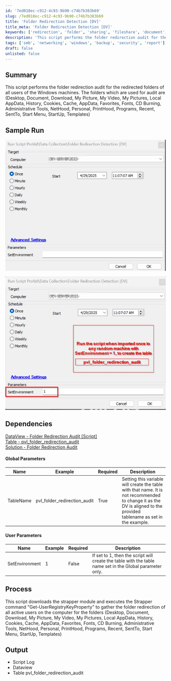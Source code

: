 ```yaml
---
id: '7ed018ec-c912-4c93-9b90-c74b7b383b69'
slug: /7ed018ec-c912-4c93-9b90-c74b7b383b69
title: 'Folder Redirection Detection [DV]'
title_meta: 'Folder Redirection Detection [DV]'
keywords: ['redirection', 'folder', 'sharing', 'fileshare', 'document', 'picture', 'desktop']
description: 'This script performs the folder redirection audit for the redirected folders of all users of the Windows machines. The folders which are used for audit are (Desktop, Document, Download, My Picture, My Video,  My Pictures,  Local AppData,  History,  Cookies,  Cache,  AppData,  Favorites,  Fonts,  CD Burning,  Administrative Tools,  NetHood,  Personal,  PrintHood,  Programs,  Recent,  SentTo,  Start Menu,  StartUp,  Templates)'
tags: ['smb', 'networking', 'windows', 'backup', 'security', 'report']
draft: false
unlisted: false
---
```


## Summary
This script performs the folder redirection audit for the redirected folders of all users of the Windows machines. The folders which are used for audit are (Desktop, Document, Download, My Picture, My Video,  My Pictures,  Local AppData,  History,  Cookies,  Cache,  AppData,  Favorites,  Fonts,  CD Burning,  Administrative Tools,  NetHood,  Personal,  PrintHood,  Programs,  Recent,  SentTo,  Start Menu,  StartUp,  Templates)

## Sample Run

![Sample Run](../../../static/img/docs/7ed018ec-c912-4c93-9b90-c74b7b383b69/image.webp)

![Sample Run 1](../../../static/img/docs/7ed018ec-c912-4c93-9b90-c74b7b383b69/image-1.webp)

## Dependencies

[DataView - Folder Redirection Audit [Script]](/docs/e7d25f05-6d80-4baa-94b8-517f81abc4a5)  
[Table - pvl_folder_redirection_audit](/docs/1c5bd6c3-ed3e-49df-884c-b3cd6c90f629)  
[Solution - Folder Redirection Audit](/docs/37f95f1c-ee3e-43d5-a530-ab5023fec2c5) 

#### Global Parameters

| Name                     | Example | Required | Description                                                                                     |
|--------------------------|---------|----------|-------------------------------------------------------------------------------------------------|
| TableName | pvl_folder_redirection_audit       | True    | Setting this variable will create the table with that name. It is not recommended to change it as the DV is aligned to the provided tablename as set in the example.          |

#### User Parameters

| Name        | Example                       | Required | Description                                                                                                                                                   |
|-------------|-------------------------------|----------|---------------------------------------------------------------------------------------------------------------------------------------------------------------|
| SetEnvironment        | 1                   | False     | If set to 1, then the script will create the table with the table name set in the Global parameter only.                                               |

## Process 

This script downloads the strapper module and executes the Strapper command "Get-UserRegistryKeyProperty" to gather the folder redirection of all active users on the computer for the folders (Desktop, Document, Download, My Picture, My Video,  My Pictures,  Local AppData,  History,  Cookies,  Cache,  AppData,  Favorites,  Fonts,  CD Burning,  Administrative Tools,  NetHood,  Personal,  PrintHood,  Programs,  Recent,  SentTo,  Start Menu,  StartUp,  Templates)

## Output

- Script Log
- Dataview
- Table pvl_folder_redirection_audit